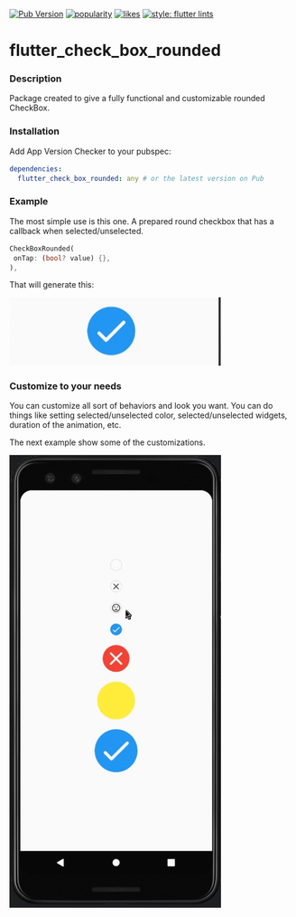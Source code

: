 [![Pub Version](https://img.shields.io/pub/v/badges?color=blueviolet)](https://pub.dev/packages/flutter_check_box_rounded)
[![popularity](https://img.shields.io/pub/popularity/badges?logo=dart)](https://pub.dev/packages/flutter_check_box_rounded/score)
[![likes](https://img.shields.io/pub/likes/badges?logo=dart)](https://pub.dev/packages/flutter_check_box_rounded/score)
[![style: flutter lints](https://img.shields.io/badge/style-flutter__lints-blue)](https://pub.dev/packages/flutter_lints)

# flutter_check_box_rounded

### Description

Package created to give a fully functional and customizable rounded CheckBox.

### Installation

Add App Version Checker to your pubspec:

```yaml
dependencies:
  flutter_check_box_rounded: any # or the latest version on Pub
```

### Example

The most simple use is this one. A prepared round checkbox that has a callback when selected/unselected.

```dart
CheckBoxRounded(
 onTap: (bool? value) {},
),
```

That will generate this:

<img src="https://github.com/ziqq/flutter_check_box_rounded/blob/main/images/1.gif?raw=true" width="375" alt="enter image description here">

### Customize to your needs
You can customize all sort of behaviors and look you want. You can do things like setting selected/unselected color, selected/unselected
widgets, duration of the animation, etc.

The next example show some of the customizations.

<img src="https://github.com/ziqq/flutter_check_box_rounded/blob/main/images/2.gif?raw=true" width="375" alt="enter image description here">
